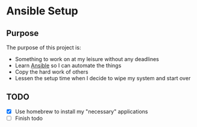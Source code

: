 # Ansible Setup

## Purpose

The purpose of this project is:
- Something to work on at my leisure without any deadlines
- Learn [Ansible](https://www.ansible.com/) so I can automate the things
- Copy the hard work of others
- Lessen the setup time when I decide to wipe my system and start over

## TODO
- [x] Use homebrew to install my "necessary" applications
- [ ] Finish todo
